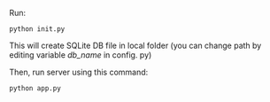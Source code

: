 Run:

```
python init.py
```
This will create SQLite DB file in local folder (you can change path by editing variable *db_name* in config. py)

Then, run server using this command:

```
python app.py
```
